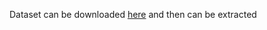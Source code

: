 Dataset can be downloaded [here](https://www.crcv.ucf.edu/data/UCF50.rar) and then can be extracted
